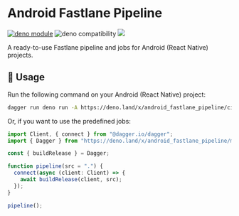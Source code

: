 # Android Fastlane Pipeline

[![deno module](https://shield.deno.dev/x/android_fastlane_pipeline)](https://deno.land/x/android_fastlane_pipeline)
![deno compatibility](https://shield.deno.dev/deno/^1.34)
[![](https://img.shields.io/codecov/c/gh/fluent-ci-templates/android-fastlane-pipeline)](https://codecov.io/gh/fluent-ci-templates/android-fastlane-pipeline)

A ready-to-use Fastlane pipeline and jobs for Android (React Native) projects.

## 🚀 Usage

Run the following command on your Android (React Native)
project:

```sh
dagger run deno run -A https://deno.land/x/android_fastlane_pipeline/ci.ts
```

Or, if you want to use the predefined jobs:

```ts
import Client, { connect } from "@dagger.io/dagger";
import { Dagger } from "https://deno.land/x/android_fastlane_pipeline/mod.ts";

const { buildRelease } = Dagger;

function pipeline(src = ".") {
  connect(async (client: Client) => {
    await buildRelease(client, src);
  });
}

pipeline();
```